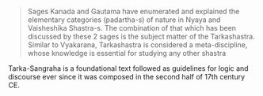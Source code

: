> Sages Kanada and Gautama have enumerated and explained the elementary categories (padartha-s) of nature in Nyaya and Vaisheshika Shastra-s. The combination of that which has been discussed by these 2 sages is the subject matter of the Tarkashastra. Similar to Vyakarana, Tarkashastra is considered a meta-discipline, whose knowledge is essential for studying any other shastra


Tarka-Sangraha is a foundational text followed as guidelines for logic and discourse ever since it was composed in the second half of 17th century CE.